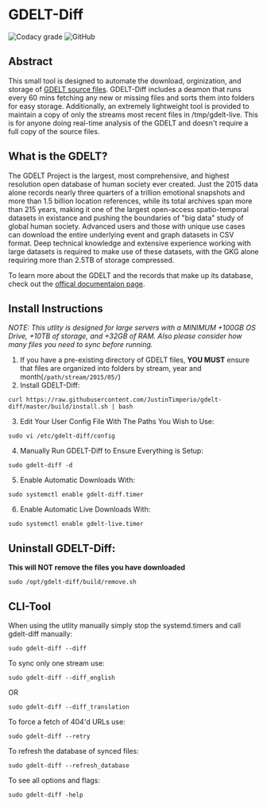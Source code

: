 # GDELT-Diff
![Codacy grade](https://img.shields.io/codacy/grade/1596ab013d1f4ac99d5cfb86db94d7f2?style=for-the-badge)
![GitHub](https://img.shields.io/github/license/justintimperio/gdelt-diff?style=for-the-badge)
## Abstract
This small tool is designed to automate the download, orginization, and storage of [GDELT source files](https://www.gdeltproject.org/data.html#rawdatafiles). GDELT-Diff includes a deamon that runs every 60 mins fetching any new or missing files and sorts them into folders for easy storage. Additionally, an extremely lightweight tool is provided to maintain a copy of only the streams most recent files in /tmp/gdelt-live. This is for anyone doing real-time analysis of the GDELT and doesn't require a full copy of the source files.

## What is the GDELT?
The GDELT Project is the largest, most comprehensive, and highest resolution open database of human society ever created. Just the 2015 data alone records nearly three quarters of a trillion emotional snapshots and more than 1.5 billion location references, while its total archives span more than 215 years, making it one of the largest open-access spatio-temporal datasets in existance and pushing the boundaries of "big data" study of global human society. Advanced users and those with unique use cases can download the entire underlying event and graph datasets in CSV format. Deep technical knowledge and extensive experience working with large datasets is required to make use of these datasets, with the GKG alone requiring more than 2.5TB of storage compressed.

To learn more about the GDELT and the records that make up its database, check out the [offical documentaion page](https://www.gdeltproject.org/data.html#documentation).
  
## Install Instructions  
_NOTE: This utlity is designed for large servers with a MINIMUM +100GB OS Drive, +10TB of storage, and +32GB of RAM. Also please consider how many files you need to sync before running._  
  
1. If you have a pre-existing directory of GDELT files, **YOU MUST** ensure that files are organized into folders by stream, year and month(`/path/stream/2015/05/`) 
2. Install GDELT-Diff:
```
curl https://raw.githubusercontent.com/JustinTimperio/gdelt-diff/master/build/install.sh | bash
```
3. Edit Your User Config File With The Paths You Wish to Use:
```
sudo vi /etc/gdelt-diff/config
```
4. Manually Run GDELT-Diff to Ensure Everything is Setup:
```
sudo gdelt-diff -d
```
5. Enable Automatic Downloads With:
```
sudo systemctl enable gdelt-diff.timer
```
6. Enable Automatic Live Downloads With:
```
sudo systemctl enable gdelt-live.timer
```

## Uninstall GDELT-Diff:
**This will NOT remove the files you have downloaded**
```
sudo /opt/gdelt-diff/build/remove.sh
```

## CLI-Tool
When using the utlity manually simply stop the systemd.timers and call gdelt-diff manually:
```
sudo gdelt-diff --diff
```

To sync only one stream use:
```
sudo gdelt-diff --diff_english
```
OR
```
sudo gdelt-diff --diff_translation
```

To force a fetch of  404'd URLs use:
```
sudo gdelt-diff --retry
```

To refresh the database of synced files:
```
sudo gdelt-diff --refresh_database
```

To see all options and flags:
```
sudo gdelt-diff -help
```
